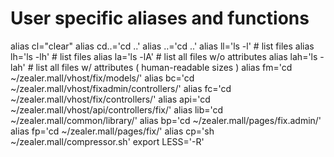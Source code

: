 # User specific aliases and functions
alias cl="clear"
alias cd..='cd ..'
alias ..='cd ..'
alias ll='ls -l'                                                  # list files 
alias lh='ls -lh'                                                 # list files 
alias la='ls -lA'                                                 # list all files w/o attributes
alias lah='ls -lah'                                               # list all files w/ attributes ( human-readable sizes )
alias fm='cd ~/zealer.mall/vhost/fix/models/'
alias bc='cd ~/zealer.mall/vhost/fixadmin/controllers/'
alias fc='cd ~/zealer.mall/vhost/fix/controllers/'
alias api='cd ~/zealer.mall/vhost/api/controllers/fix/'
alias lib='cd ~/zealer.mall/common/library/'
alias bp='cd ~/zealer.mall/pages/fix.admin/'
alias fp='cd ~/zealer.mall/pages/fix/'
alias cp='sh ~/zealer.mall/compressor.sh'
export LESS='-R'